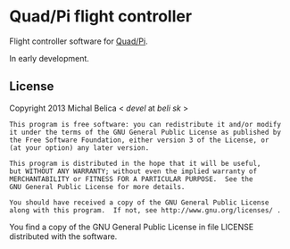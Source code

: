 Quad/Pi flight controller
=========================

Flight controller software for [Quad/Pi](https://www.coders.sk/w/quad_pi:start).

In early development.

License
-------

Copyright 2013 Michal Belica < *devel* at *beli* *sk* >

```
This program is free software: you can redistribute it and/or modify
it under the terms of the GNU General Public License as published by
the Free Software Foundation, either version 3 of the License, or
(at your option) any later version.

This program is distributed in the hope that it will be useful,
but WITHOUT ANY WARRANTY; without even the implied warranty of
MERCHANTABILITY or FITNESS FOR A PARTICULAR PURPOSE.  See the
GNU General Public License for more details.

You should have received a copy of the GNU General Public License
along with this program.  If not, see http://www.gnu.org/licenses/ .
```

You find a copy of the GNU General Public License in file LICENSE distributed
with the software.

